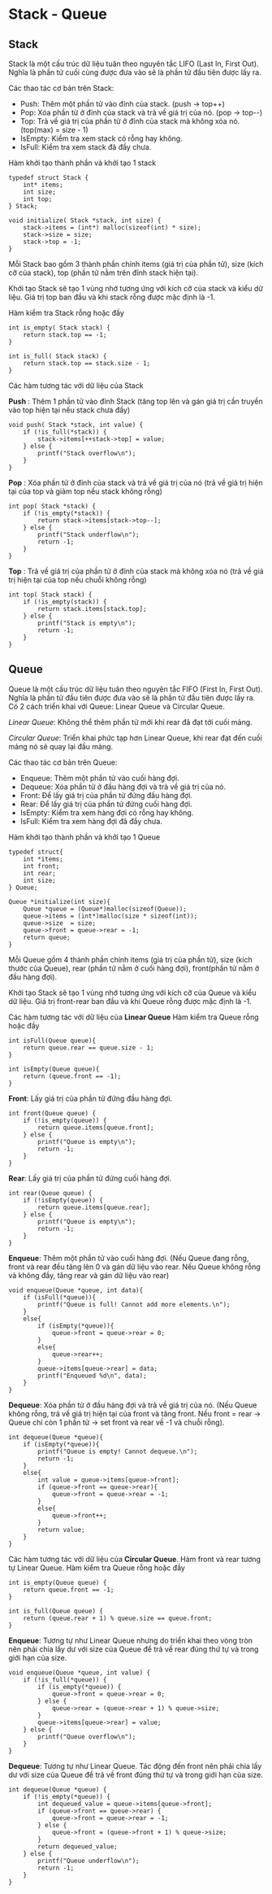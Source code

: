 
# Stack - Queue




## Stack
Stack là một cấu trúc dữ liệu tuân theo nguyên tắc LIFO (Last In, First Out). Nghĩa là phần tử cuối cùng được đưa vào sẽ là phần tử đầu tiên được lấy ra.

Các thao tác cơ bản trên Stack:
- Push: Thêm một phần tử vào đỉnh của stack. (push -> top++)
- Pop: Xóa phần tử ở đỉnh của stack và trả về giá trị của nó. (pop -> top--)
- Top: Trả về giá trị của phần tử ở đỉnh của stack mà không xóa nó. (top(max) = size - 1)
- IsEmpty: Kiểm tra xem stack có rỗng hay không.
- IsFull: Kiểm tra xem stack đã đầy chưa.

Hàm khởi tạo thành phần và khởi tạo 1 stack
```
typedef struct Stack {
    int* items;
    int size;
    int top;
} Stack;

void initialize( Stack *stack, int size) {
    stack->items = (int*) malloc(sizeof(int) * size);
    stack->size = size;
    stack->top = -1;
}
```
Mỗi Stack bao gồm 3 thành phần chính items (giá trị của phần tử), size (kích cỡ của stack), top (phần tử nằm trên đỉnh stack hiện tại).

Khởi tạo Stack sẽ tạo 1 vùng nhớ tương ứng với kích cỡ của stack và kiểu dữ liệu. Giá trị top ban đầu và khi stack rỗng được mặc định là -1.

Hàm kiểm tra Stack rỗng hoặc đầy
```
int is_empty( Stack stack) {
    return stack.top == -1;
}

int is_full( Stack stack) {
    return stack.top == stack.size - 1;
}
```
Các hàm tương tác với dữ liệu của Stack

**Push** : Thêm 1 phần tử vào đỉnh Stack (tăng top lên và gán giá trị cần truyền vào top hiện tại nếu stack chưa đầy)
```
void push( Stack *stack, int value) {
    if (!is_full(*stack)) {
        stack->items[++stack->top] = value;
    } else {
        printf("Stack overflow\n");
    }
}
```
**Pop** : Xóa phần tử ở đỉnh của stack và trả về giá trị của nó (trả về giá trị hiện tại của top và giảm top nếu stack không rỗng)
```
int pop( Stack *stack) {
    if (!is_empty(*stack)) {
        return stack->items[stack->top--];
    } else {
        printf("Stack underflow\n");
        return -1;
    }
}
```
**Top** : Trả về giá trị của phần tử ở đỉnh của stack mà không xóa nó (trả về giá trị hiện tại của top nếu chuỗi không rỗng)
```
int top( Stack stack) {
    if (!is_empty(stack)) {
        return stack.items[stack.top];
    } else {
        printf("Stack is empty\n");
        return -1;
    }
}
```


## Queue
Queue là một cấu trúc dữ liệu tuân theo nguyên tắc FIFO (First In, First Out). Nghĩa là phần tử đầu tiên được đưa vào sẽ là phần tử đầu tiên được lấy ra. Có 2 cách triển khai với Queue: Linear Queue và Circular Queue.

*Linear Queue*: Không thể thêm phần tử mới khi rear đã đạt tới cuối mảng.

*Circular Queue*: Triển khai phức tạp hơn Linear Queue, khi rear đạt đến cuối mảng nó sẽ quay lại đầu mảng.

Các thao tác cơ bản trên Queue:
- Enqueue: Thêm một phần tử vào cuối hàng đợi.
- Dequeue: Xóa phần tử ở đầu hàng đợi và trả về giá trị của nó.
- Front: Để lấy giá trị của phần tử đứng đầu hàng đợi.
- Rear: Để lấy giá trị của phần tử đứng cuối hàng đợi.
- IsEmpty: Kiểm tra xem hàng đợi có rỗng hay không.
- IsFull: Kiểm tra xem hàng đợi đã đầy chưa.

Hàm khởi tạo thành phần và khởi tạo 1 Queue
```
typedef struct{
    int *items;
    int front;
    int rear;
    int size;
} Queue;

Queue *initialize(int size){
    Queue *queue = (Queue*)malloc(sizeof(Queue));
    queue->items = (int*)malloc(size * sizeof(int));
    queue->size  = size;
    queue->front = queue->rear = -1;
    return queue;
}
```
Mỗi Queue gồm 4 thành phần chính items (giá trị của phần tử), size (kích thước của Queue), rear (phần tử nằm ở cuối hàng đợi), front(phần tử nằm ở đầu hàng đợi).

Khởi tạo Stack sẽ tạo 1 vùng nhớ tương ứng với kích cỡ của Queue và kiểu dữ liệu. Giá trị front-rear ban đầu và khi Queue rỗng được mặc định là -1.


Các hàm tương tác với dữ liệu của **Linear Queue**
Hàm kiểm tra Queue rỗng hoặc đầy
```
int isFull(Queue queue){
    return queue.rear == queue.size - 1;
}

int isEmpty(Queue queue){
    return (queue.front == -1);
}
```

**Front**: Lấy giá trị của phần tử đứng đầu hàng đợi.
```
int front(Queue queue) {
    if (!is_empty(queue)) {
        return queue.items[queue.front];
    } else {
        printf("Queue is empty\n");
        return -1;
    }
}
```
**Rear**: Lấy giá trị của phần tử đứng cuối hàng đợi.
```
int rear(Queue queue) {
    if (!isEmpty(queue)) {
        return queue.items[queue.rear];
    } else {
        printf("Queue is empty\n");
        return -1;
    }
}
```
**Enqueue**: Thêm một phần tử vào cuối hàng đợi. (Nếu Queue đang rỗng, front và rear đều tăng lên 0 và gán dữ liệu vào rear. Nếu Queue không rỗng và không đầy, tăng rear và gán dữ liệu vào rear)
```
void enqueue(Queue *queue, int data){
    if (isFull(*queue)){
        printf("Queue is full! Cannot add more elements.\n");
    } 
    else{
        if (isEmpty(*queue)){
            queue->front = queue->rear = 0;
        }
        else{
            queue->rear++;
        }
        queue->items[queue->rear] = data;
        printf("Enqueued %d\n", data);
    }
}
```
**Dequeue**: Xóa phần tử ở đầu hàng đợi và trả về giá trị của nó. (Nếu Queue không rỗng, trả về giá trị hiện tại của front và tăng front. Nếu front = rear -> Queue chỉ còn 1 phần tử -> set front và rear về -1 và chuỗi rỗng).
```
int dequeue(Queue *queue){
    if (isEmpty(*queue)){
        printf("Queue is empty! Cannot dequeue.\n");
        return -1;
    } 
    else{
        int value = queue->items[queue->front];
        if (queue->front == queue->rear){
            queue->front = queue->rear = -1;
        }
        else{
            queue->front++;
        }
        return value;
    }
}
```
Các hàm tương tác với dữ liệu của **Circular Queue**. Hàm front và rear tương tự Linear Queue.
Hàm kiểm tra Queue rỗng hoặc đầy
```
int is_empty(Queue queue) {
    return queue.front == -1;
}

int is_full(Queue queue) {
    return (queue.rear + 1) % queue.size == queue.front;
}
```

**Enqueue**: Tương tự như Linear Queue nhưng do triển khai theo vòng tròn nên phải chia lấy dư với size của Queue để trả về rear đúng thứ tự và trong giới hạn của size.
```
void enqueue(Queue *queue, int value) {
    if (!is_full(*queue)) {
        if (is_empty(*queue)) {
            queue->front = queue->rear = 0;
        } else {
            queue->rear = (queue->rear + 1) % queue->size;
        }
        queue->items[queue->rear] = value;
    } else {
        printf("Queue overflow\n");
    }
}
```
**Dequeue**: Tương tự như Linear Queue. Tác động đến front nên phải chia lấy dư với size của Queue để trả về front đúng thứ tự và trong giới hạn của size.
```
int dequeue(Queue *queue) {
    if (!is_empty(*queue)) {
        int dequeued_value = queue->items[queue->front];
        if (queue->front == queue->rear) {
            queue->front = queue->rear = -1;
        } else {
            queue->front = (queue->front + 1) % queue->size;
        }
        return dequeued_value;
    } else {
        printf("Queue underflow\n");
        return -1;
    }
}
```

